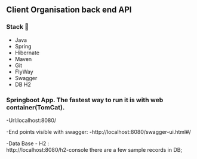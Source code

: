## Client Organisation back end API

### Stack :rocket:

- Java
- Spring
- Hibernate
- Maven
- Git
- FlyWay
- Swagger
- DB H2

### Springboot App. The fastest way to run it is with  web container(TomCat).

-Url:localhost:8080/

-End points visible with swagger:
-http://localhost:8080/swagger-ui.html#/

-Data Base - H2 :  
 http://localhost:8080/h2-console
 there are a few sample records in DB;

